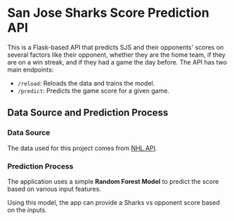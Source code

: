 
# San Jose Sharks Score Prediction API

This is a Flask-based API that predicts SJS and their opponents' scores on several factors like their opponent, whether they are the home team, if they are on a win streak, and if they had a game the day before. The API has two main endpoints:
- `/reload`: Reloads the data and trains the model.
- `/predict`: Predicts the game score for a given game.

## Data Source and Prediction Process

### Data Source

The data used for this project comes from [NHL API](api-web.nhle.com).

### Prediction Process

The application uses a simple **Random Forest Model** to predict the score based on various input features.

Using this model, the app can provide a Sharks vs opponent score based on the inputs.
